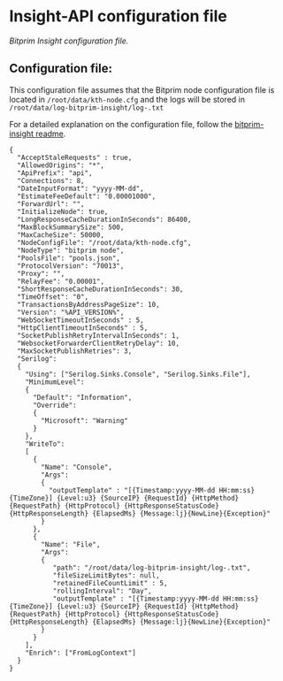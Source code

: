# Insight-API configuration file
*Bitprim Insight configuration file.*

## Configuration file:

This configuration file assumes that the Bitprim node configuration file is located in `/root/data/kth-node.cfg` and the logs will be stored in `/root/data/log-bitprim-insight/log-.txt`

For a detailed explanation on the configuration file, follow the [bitprim-insight readme](https://github.com/k-nuth/insight).

```
{
  "AcceptStaleRequests" : true,
  "AllowedOrigins": "*",
  "ApiPrefix": "api",
  "Connections": 8,
  "DateInputFormat": "yyyy-MM-dd",
  "EstimateFeeDefault": "0.00001000",
  "ForwardUrl": "",
  "InitializeNode": true,
  "LongResponseCacheDurationInSeconds": 86400,
  "MaxBlockSummarySize": 500,
  "MaxCacheSize": 50000,
  "NodeConfigFile": "/root/data/kth-node.cfg",
  "NodeType": "bitprim node",
  "PoolsFile": "pools.json",
  "ProtocolVersion": "70013",
  "Proxy": "",
  "RelayFee": "0.00001",
  "ShortResponseCacheDurationInSeconds": 30,
  "TimeOffset": "0",
  "TransactionsByAddressPageSize": 10,
  "Version": "%API_VERSION%",
  "WebSocketTimeoutInSeconds" : 5,
  "HttpClientTimeoutInSeconds" : 5,
  "SocketPublishRetryIntervalInSeconds": 1,
  "WebsocketForwarderClientRetryDelay": 10,
  "MaxSocketPublishRetries": 3,
  "Serilog":
  {
    "Using": ["Serilog.Sinks.Console", "Serilog.Sinks.File"],
    "MinimumLevel":
    {
      "Default": "Information",
      "Override":
      {
        "Microsoft": "Warning"
      }
    },
    "WriteTo":
    [
      {
        "Name": "Console",
        "Args":
        {
          "outputTemplate" : "[{Timestamp:yyyy-MM-dd HH:mm:ss} {TimeZone}] {Level:u3} {SourceIP} {RequestId} {HttpMethod} {RequestPath} {HttpProtocol} {HttpResponseStatusCode} {HttpResponseLength} {ElapsedMs} {Message:lj}{NewLine}{Exception}"
        }
      },
      {
        "Name": "File",
        "Args":
        {
           "path": "/root/data/log-bitprim-insight/log-.txt",
           "fileSizeLimitBytes": null,
           "retainedFileCountLimit" : 5, 
           "rollingInterval": "Day",
           "outputTemplate" : "[{Timestamp:yyyy-MM-dd HH:mm:ss} {TimeZone}] {Level:u3} {SourceIP} {RequestId} {HttpMethod} {RequestPath} {HttpProtocol} {HttpResponseStatusCode} {HttpResponseLength} {ElapsedMs} {Message:lj}{NewLine}{Exception}"
        }
      }
    ],
    "Enrich": ["FromLogContext"]
  }
}
```